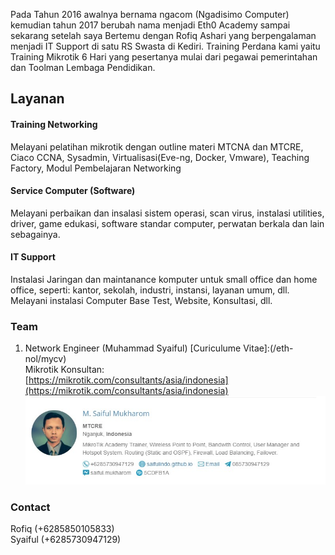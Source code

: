 
Pada Tahun 2016 awalnya bernama ngacom (Ngadisimo Computer) kemudian tahun 2017 berubah nama menjadi Eth0 Academy sampai sekarang setelah saya Bertemu dengan Rofiq Ashari yang berpengalaman menjadi IT Support di satu RS Swasta di Kediri. Training Perdana kami yaitu Training Mikrotik 6 Hari yang pesertanya mulai dari pegawai pemerintahan dan Toolman Lembaga Pendidikan.

## Layanan
#### Training Networking
Melayani pelatihan 	mikrotik dengan outline materi MTCNA dan MTCRE,
Ciaco CCNA, Sysadmin, Virtualisasi(Eve-ng, Docker, Vmware), Teaching Factory,
Modul Pembelajaran Networking

#### Service Computer (Software)
Melayani perbaikan dan insalasi sistem operasi, scan virus,
instalasi utilities, driver, game edukasi, software standar computer,
perwatan berkala dan lain sebagainya.

#### IT Support
Instalasi Jaringan dan maintanance komputer untuk small office dan home office,
seperti: kantor, sekolah, industri, instansi, layanan umum, dll.
Melayani instalasi Computer Base Test, Website, Konsultasi, dll.

### Team
1. Network Engineer (Muhammad Syaiful) [Curiculume Vitae]:(/eth-nol/mycv)<br>
   Mikrotik Konsultan:<br>
   [https://mikrotik.com/consultants/asia/indonesia](https://mikrotik.com/consultants/asia/indonesia)
   ![konsultan](/consultan-mikrotik.jpg)

### Contact
Rofiq (+6285850105833)<br>
Syaiful (+6285730947129)